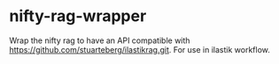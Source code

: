 # nifty-rag-wrapper

Wrap the nifty rag to have an API compatible with https://github.com/stuarteberg/ilastikrag.git.
For use in ilastik workflow.
